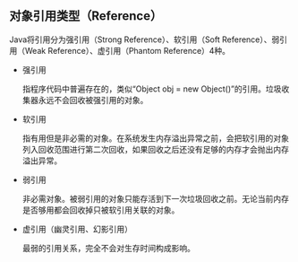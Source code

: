 ## 对象引用类型（Reference）

Java将引用分为强引用（Strong Reference）、软引用（Soft Reference）、弱引用（Weak Reference）、虚引用（Phantom Reference）4种。

+ 强引用

  指程序代码中普遍存在的，类似“Object obj = new Object()”的引用。垃圾收集器永远不会回收被强引用的对象。

+ 软引用

  指有用但是非必需的对象。在系统发生内存溢出异常之前，会把软引用的对象列入回收范围进行第二次回收，如果回收之后还没有足够的内存才会抛出内存溢出异常。

+ 弱引用

  非必需对象。被弱引用的对象只能存活到下一次垃圾回收之前。无论当前内存是否够用都会回收掉只被软引用关联的对象。

+ 虚引用（幽灵引用、幻影引用）

  最弱的引用关系，完全不会对生存时间构成影响。
